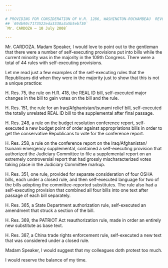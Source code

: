 ```yaml
---
---

# PROVIDING FOR CONSIDERATION OF H.R. 1286, WASHINGTON-ROCHAMBEAU  REVOLUTIONARY ROUTE NATIONAL HISTORIC TRAIL DESIGNATION ACT
## `694b90c7173522eda3338a3a5b5ebf30`
`Mr. CARDOZA — 10 July 2008`

---
```



Mr. CARDOZA. Madam Speaker, I would love to point out to the 
gentleman that there were a number of self-executing provisions put 
into bills while the current minority was in the majority in the 109th 
Congress. There were a total of 44 rules with self-executing 
provisions.

Let me read just a few examples of the self-executing rules that the 
Republicans did when they were in the majority just to show that this 
is not a unique practice:

H. Res. 75, the rule on H.R. 418, the REAL ID bill, self-executed 
major changes in the bill to gain votes on the bill and the rule.

H. Res. 151, the rule for an Iraq/Afghanistan/tsunami relief bill, 
self-executed the totally unrelated REAL ID bill to the supplemental 
after final passage.

H. Res. 248, a rule on the budget resolution conference report, self-
executed a new budget point of order against appropriations bills in 
order to get the conservative Republicans to vote for the conference 
report.

H. Res. 258, a rule on the conference report on the Iraq/Afghanistan/
tsunami emergency supplemental, contained a self-executing provision 
that authorized the Judiciary Committee to file a supplemental report 
on an extremely controversial report that had grossly mischaracterized 
votes taking place in the Judiciary Committee markup.

H. Res. 351, one rule, provided for separate consideration of four 
OSHA bills, each under a closed rule, and then self-executed language 
for two of the bills adopting the committee-reported substitutes. The 
rule also had a self-executing provision that combined all four bills 
into one text after passage of each bill separately.

H. Res. 365, a State Department authorization rule, self-executed an 
amendment that struck a section of the bill.

H. Res. 369, the PATRIOT Act reauthorization rule, made in order an 
entirely new substitute as base text.

H. Res. 387, a China trade rights enforcement rule, self-executed a 
new text that was considered under a closed rule.

Madam Speaker, I would suggest that my colleagues doth protest too 
much.

I would reserve the balance of my time.